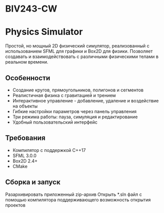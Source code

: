 # BIV243-CW
# Physics Simulator

Простой, но мощный 2D физический симулятор, реализованный с использованием SFML для графики и Box2D для физики. Позволяет создавать и взаимодействовать с различными физическими телами в реальном времени.

## Особенности

- Создание кругов, прямоугольников, полигонов и сегментов
- Реалистичная физика с гравитацией и трением
- Интерактивное управление - добавление, удаление и воздействие на объекты
- Гибкие настройки параметров через панель управления
- Три режима работы: пауза, симуляция и редактирование
- Удобный пользовательский интерфейс

## Требования

- Компилятор с поддержкой C++17
- SFML 3.0.0
- Box2D 2.4+
- CMake 

## Сборка и запуск
Разархивировать приложенный zip-архив
Открыть *.sln файл с помощью компилятора поддерживающего возможность открытия проектов
